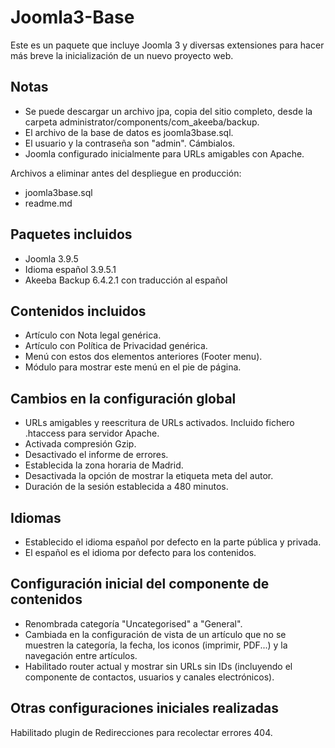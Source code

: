 # Joomla3-Base

Este es un paquete que incluye Joomla 3 y diversas extensiones para hacer más breve la inicialización de un nuevo proyecto web.

## Notas

- Se puede descargar un archivo jpa, copia del sitio completo, desde la carpeta administrator/components/com_akeeba/backup.
- El archivo de la base de datos es joomla3base.sql.
- El usuario y la contraseña son "admin". Cámbialos.
- Joomla configurado inicialmente para URLs amigables con Apache.

Archivos a eliminar antes del despliegue en producción:

- joomla3base.sql
- readme.md

## Paquetes incluidos

- Joomla 3.9.5
- Idioma español 3.9.5.1
- Akeeba Backup 6.4.2.1 con traducción al español

## Contenidos incluidos

- Artículo con Nota legal genérica.
- Artículo con Política de Privacidad genérica.
- Menú con estos dos elementos anteriores (Footer menu).
- Módulo para mostrar este menú en el pie de página.

## Cambios en la configuración global

- URLs amigables y reescritura de URLs activados. Incluido fichero .htaccess para servidor Apache.
- Activada compresión Gzip.
- Desactivado el informe de errores.
- Establecida la zona horaria de Madrid.
- Desactivada la opción de mostrar la etiqueta meta del autor.
- Duración de la sesión establecida a 480 minutos.

## Idiomas

- Establecido el idioma español por defecto en la parte pública y privada.
- El español es el idioma por defecto para los contenidos.

## Configuración inicial del componente de contenidos

- Renombrada categoría "Uncategorised" a "General".
- Cambiada en la configuración de vista de un artículo que no se muestren la categoría, la fecha, los iconos (imprimir, PDF...) y la navegación entre artículos.
- Habilitado router actual y mostrar sin URLs sin IDs (incluyendo el componente de contactos, usuarios y canales electrónicos).

## Otras configuraciones iniciales realizadas

Habilitado plugin de Redirecciones para recolectar errores 404.
